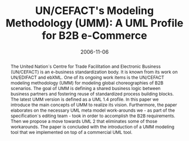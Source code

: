 ---
abstract: The United Nation´s Centre for Trade Facilitation and Electronic Business
  (UN/CEFACT) is an e-business standardization body. It is known from its work on
  UN/EDIFACT and ebXML. One of its ongoing work items is the UN/CEFACT modeling methodology
  (UMM) for modeling global choreographies of B2B scenarios. The goal of UMM is defining
  a shared business logic between business partners and fostering reuse of standardized
  process building blocks. The latest UMM version is defined as a UML 1.4 profile.
  In this paper we introduce the main concepts of UMM to realize its vision. Furthermore,
  the paper elaborates on the necessary UML meta model work-arounds we - as part of
  the specification´s editing team - took in order to accomplish the B2B requirements.
  Then we propose a move towards UML 2 that eliminates some of those workarounds.
  The paper is concluded with the introduction of a UMM modeling tool that we implemented
  on top of a commercial UML tool.
authors:
- Birgit Hofreiter
- Christian Huemer
- Philipp Liegl
- Rainer Schuster
- Marco Zapletal
date: '2006-11-06'
featured: false
links:
- name: Publik
  url: https://publik.tuwien.ac.at/showentry.php?ID=140532&lang=2
publication_types:
- '1'
publishDate: '2006-11-06'
title: 'UN/CEFACT''s Modeling Methodology (UMM): A UML Profile for B2B e-Commerce'
url_pdf: http://publik.tuwien.ac.at/files/PubDat_140532.pdf
---